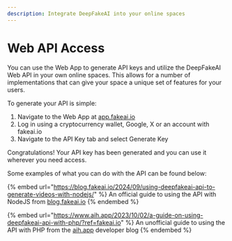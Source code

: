 ```yaml
---
description: Integrate DeepFakeAI into your online spaces
---
```


# Web API Access

You can use the Web App to generate API keys and utilize the DeepFakeAI Web API in your own online spaces. This allows for a number of implementations that can give your space a unique set of features for your users.

To generate your API is simple:

1. Navigate to the Web App at [app.fakeai.io](https://app.fakeai.io)
2. Log in using a cryptocurrency wallet, Google, X or an account with fakeai.io
3. Navigate to the API Key tab and select Generate Key

Congratulations! Your API key has been generated and you can use it wherever you need access.

Some examples of what you can do with the API can be found below:

{% embed url="https://blog.fakeai.io/2024/09/using-deepfakeai-api-to-generate-videos-with-nodejs/" %}
An official guide to using the API with NodeJS from [blog.fakeai.io](https://blog.fakeai.io)
{% endembed %}

{% embed url="https://www.aih.app/2023/10/02/a-guide-on-using-deepfakeai-api-with-php/?ref=fakeai.io" %}
An unofficial guide to using the API with PHP from the [aih.app](https://aih.app) developer blog
{% endembed %}
